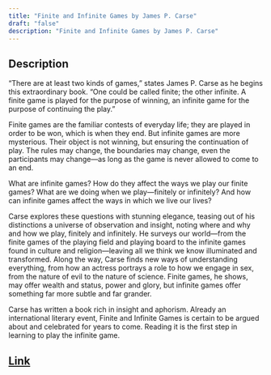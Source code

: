 ```yaml
---
title: "Finite and Infinite Games by James P. Carse"
draft: "false"
description: "Finite and Infinite Games by James P. Carse"
---
```


## Description

“There are at least two kinds of games,” states James P. Carse as he begins this extraordinary book. “One could be called finite; the other infinite. A finite game is played for the purpose of winning, an infinite game for the purpose of continuing the play.”

Finite games are the familiar contests of everyday life; they are played in order to be won, which is when they end. But infinite games are more mysterious. Their object is not winning, but ensuring the continuation of play. The rules may change, the boundaries may change, even the participants may change—as long as the game is never allowed to come to an end.

What are infinite games? How do they affect the ways we play our finite games? What are we doing when we play—finitely or infinitely? And how can infinite games affect the ways in which we live our lives?

Carse explores these questions with stunning elegance, teasing out of his distinctions a universe of observation and insight, noting where and why and how we play, finitely and infinitely. He surveys our world—from the finite games of the playing field and playing board to the infinite games found in culture and religion—leaving all we think we know illuminated and transformed. Along the way, Carse finds new ways of understanding everything, from how an actress portrays a role to how we engage in sex, from the nature of evil to the nature of science. Finite games, he shows, may offer wealth and status, power and glory, but infinite games offer something far more subtle and far grander.

Carse has written a book rich in insight and aphorism. Already an international literary event, Finite and Infinite Games is certain to be argued about and celebrated for years to come. Reading it is the first step in learning to play the infinite game.

## [Link](https://www.amazon.com/Finite-Infinite-Games-James-Carse/dp/1476731713)
